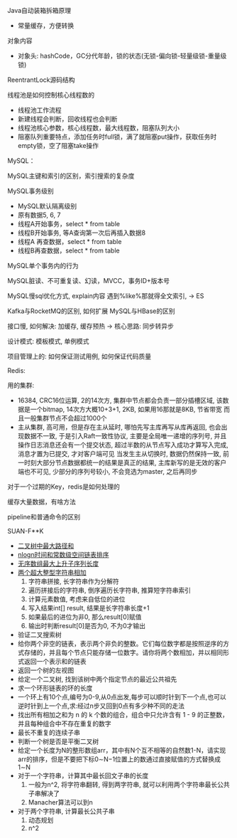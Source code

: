 Java自动装箱拆箱原理

- 常量缓存，方便转换

对象内容

- 对象头: hashCode，GC分代年龄，锁的状态(无锁-偏向锁-轻量级锁-重量级锁)

ReentrantLock源码结构

线程池是如何控制核心线程数的

- 线程池工作流程
- 新建线程会判断，回收线程也会判断
- 线程池核心参数，核心线程数，最大线程数，阻塞队列大小
- 阻塞队列重要特点，添加任务时full锁，满了就阻塞put操作，获取任务时empty锁，空了阻塞take操作


MySQL：

MySQL主键和索引的区别，索引搜索的复杂度

MySQL事务级别

- MySQL默认隔离级别
- 原有数据5, 6, 7
- 线程A开始事务，select * from table
- 线程B开始事务, 等A查询第一次后再插入数据8
- 线程A 再查数据，select * from table
- 线程B再查数据，select * from table

MySQL单个事务内的行为

MySQL脏读、不可重复读、幻读，MVCC，事务ID+版本号

MySQL慢sql优化方式, explain内容 遇到%like%那就得全文索引, -> ES

Kafka与RocketMQ的区别, 如何扩展 MySQL与HBase的区别

接口慢, 如何解决: 加缓存, 缓存预热 -> 核心思路: 同步转异步

设计模式: 模板模式, 单例模式

项目管理上的: 如何保证测试用例, 如何保证代码质量

Redis:

用的集群:

- 16384, CRC16位运算, 2的14次方, 集群中节点都会负责一部分插槽区域, 该数据是一个bitmap, 14次方大概10+3+1, 2KB, 如果用16那就是8KB, 节省带宽 而且一般集群节点不会超过1000个
- 主从集群, 高可用，但是存在主从延时, 哪怕先写主库再写从库再返回, 也会出现数据不一致, 于是引入Raft一致性协议, 主要是全局唯一递增的序列号, 并且操作日志消息还会有一个提交状态, 超过半数的从节点写入成功才算写入完成, 消息才置为已提交, 才对客户端可见 当发生主从切换时, 数据仍然保持一致, 前一时刻大部分节点数据都统一的结果是真正的结果, 主库新写的是无效的客户端也不可见, 少部分的序列号较小, 不会竞选为master, 之后再同步

对于一个过期的Key，redis是如何处理的

缓存大量数据，有啥方法

pipeline和普通命令的区别

SUAN-F**K

- [二叉树中最大路径和](https://blog.csdn.net/qq_15764477/article/details/106882100)
- [nlogn时间和常数级空间链表排序](https://www.jianshu.com/p/030a59528323)
- [无序数组最大上升子序列长度](https://www.freesion.com/article/71831322689/)
- [两个超大整型字符串相加]()
    1. 字符串拼接, 长字符串作为分解符
    2. 遍历拼接后的字符串, 倒序遍历长字符串, 推算短字符串索引
    3. 计算元素数值, 考虑来自低位的进位
    4. 写入结果int[] result, 结果是长字符串长度+1
    5. 如果最后的进位为非0, 那么result[0]赋值
    6. 输出时判断result[0]是否为0, 不为0才输出
- 验证二叉搜索树
- 给你两个非空的链表，表示两个非负的整数。它们每位数字都是按照逆序的方式存储的，并且每个节点只能存储一位数字。请你将两个数相加，并以相同形式返回一个表示和的链表
- 返回一个树的左视图
- 给定一个二叉树, 找到该树中两个指定节点的最近公共祖先
- 求一个环形链表的环的长度
- 一个环上有10个点,编号为0-9,从0点出发,每步可以顺时针到下一个点,也可以逆时针到上一个点,求:经过n步又回到0点有多少种不同的走法
- 找出所有相加之和为 n 的 k 个数的组合，组合中只允许含有 1 - 9 的正整数，并且每种组合中不存在重复的数字
- 最长不重复的连续子串
- 判断一个树是否是平衡二叉树
- 给定一个长度为N的整形数组arr，其中有N个互不相等的自然数1-N，请实现arr的排序，但是不要把下标0∼N−1位置上的数通过直接赋值的方式替换成1∼N
- 对于一个字符串，计算其中最长回文子串的长度
    1. 一般为n^2, 将字符串翻转, 得到两字符串, 就可以利用两个字符串最长公共子串解决了
    2. Manacher算法可以到n
- 对于两个字符串, 计算最长公共子串
    1. 动态规划
    2. n^2